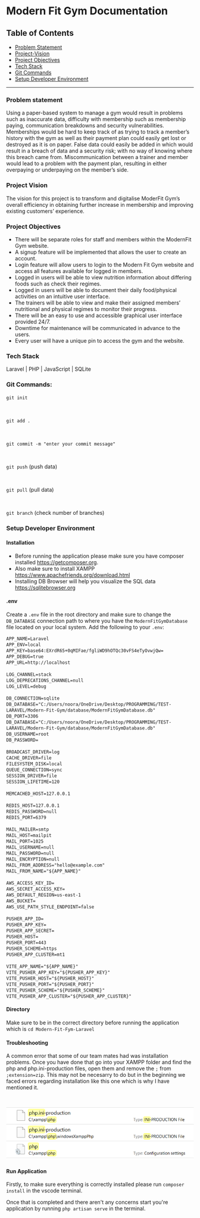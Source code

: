 <h1>Modern Fit Gym Documentation</h1>

<h2>Table of Contents</h2>

- [Problem Statement](#problem-statement)
- [Project-Vision](#project-vision)
- [Project Objectives](#project-objectives)
- [Tech Stack](#tech-stack)
- [Git Commands](##git-commands-for-making-changes-and-pushing-them-to-your-forked-repo)
- [Setup Developer Environment](#setup-developer-environment)


<hr />

### Problem statement 
Using a paper-based system to manage a gym would result in problems such as inaccurate data, difficulty with membership such as membership paying, communication breakdowns and security vulnerabilities. Memberships would be hard to keep track of as trying to track a member’s history with the gym as well as their payment plan could easily get lost or destroyed as it is on paper. False data could easily be added in which would result in a breach of data and a security risk; with no way of knowing where this breach came from. Miscommunication between a trainer and member would lead to a problem with the payment plan, resulting in either overpaying or underpaying on the member’s side.

### Project Vision
The vision for this project is to transform and digitalise ModerFit Gym’s overall efficiency in obtaining further increase in membership and improving existing customers’ experience.

### Project Objectives
<ul>
<li>There will be separate roles for staff and members within the ModernFit Gym website.    </li>
<li>A signup feature will be implemented that allows the user to create an account.     </li>
<li>Login feature will allow users to login to the Modern Fit Gym website and access all features available for logged in members.  </li>
<li>Logged in users will be able to view nutrition information about differing foods such as check their regimes.   </li>
<li>Logged in users will be able to document their daily food/physical activities on an intuitive user interface.   </li>
<li>The trainers will be able to view and make their assigned members’ nutritional and physical regimes to monitor their progress.  </li>
<li>There will be an easy to use and accessible graphical user interface provided 24/7.     </li>
<li>Downtime for maintenance will be communicated in advance to the users. </li>
<li>Every user will have a unique pin to access the gym and the website.    </li>
</ul>

### Tech Stack
Laravel | PHP | JavaScript | SQLite

### Git Commands:

`git init`

<br />

`git add .`

<br />

`git commit -m "enter your commit message"`

<br />

`git push` (push data)

<br />

`git pull` (pull data)

<br />

`git branch` (check number of branches)


### Setup Developer Environment

#### Installation

- Before running the application please make sure you have composer installed https://getcomposer.org.
- Also make sure to install XAMPP https://www.apachefriends.org/download.html
- Installing DB Browser will help you visualize the SQL data https://sqlitebrowser.org

#### .env
Create a `.env` file in the root directory and make sure to change the `DB_DATABASE` connection path to where you have the `ModernFitGymDatabase` file located on your local system. Add the following to your `.env`:
```
APP_NAME=Laravel
APP_ENV=local
APP_KEY=base64:EXrdR65+0qMIFae/fgliWD9hOTQc30vFS4eTyOvwjQw=
APP_DEBUG=true
APP_URL=http://localhost

LOG_CHANNEL=stack
LOG_DEPRECATIONS_CHANNEL=null
LOG_LEVEL=debug

DB_CONNECTION=sqlite
DB_DATABASE="C:/Users/noora/OneDrive/Desktop/PROGRAMMING/TEST-LARAVEL/Modern-Fit-Gym/database/ModernFitGymDatabase.db"
DB_PORT=3306
DB_DATABASE="C:/Users/noora/OneDrive/Desktop/PROGRAMMING/TEST-LARAVEL/Modern-Fit-Gym/database/ModernFitGymDatabase.db"
DB_USERNAME=root
DB_PASSWORD=

BROADCAST_DRIVER=log
CACHE_DRIVER=file
FILESYSTEM_DISK=local
QUEUE_CONNECTION=sync
SESSION_DRIVER=file
SESSION_LIFETIME=120

MEMCACHED_HOST=127.0.0.1

REDIS_HOST=127.0.0.1
REDIS_PASSWORD=null
REDIS_PORT=6379

MAIL_MAILER=smtp
MAIL_HOST=mailpit
MAIL_PORT=1025
MAIL_USERNAME=null
MAIL_PASSWORD=null
MAIL_ENCRYPTION=null
MAIL_FROM_ADDRESS="hello@example.com"
MAIL_FROM_NAME="${APP_NAME}"

AWS_ACCESS_KEY_ID=
AWS_SECRET_ACCESS_KEY=
AWS_DEFAULT_REGION=us-east-1
AWS_BUCKET=
AWS_USE_PATH_STYLE_ENDPOINT=false

PUSHER_APP_ID=
PUSHER_APP_KEY=
PUSHER_APP_SECRET=
PUSHER_HOST=
PUSHER_PORT=443
PUSHER_SCHEME=https
PUSHER_APP_CLUSTER=mt1

VITE_APP_NAME="${APP_NAME}"
VITE_PUSHER_APP_KEY="${PUSHER_APP_KEY}"
VITE_PUSHER_HOST="${PUSHER_HOST}"
VITE_PUSHER_PORT="${PUSHER_PORT}"
VITE_PUSHER_SCHEME="${PUSHER_SCHEME}"
VITE_PUSHER_APP_CLUSTER="${PUSHER_APP_CLUSTER}"
```

#### Directory
Make sure to be in the correct directory before running the application which is ```cd Modern-Fit-Fym-Laravel```

#### Troubleshooting
A common error that some of our team mates had was installation problems. Once you have done that go into your XAMPP folder and find the php and php.ini-production files, open them and remove the `;` from `;extension=zip`. This may not be necesarry to do but in the beginning we faced errors regarding installation like this one which is why I have mentioned it.

<br />

![Alt text](image-1.png)

#### Run Application

Firstly, to make sure everything is correctly installed please run `composer install` in the vscode terminal.

Once that is completed and there aren't any concerns start you're application by running `php artisan serve` in the terminal.
